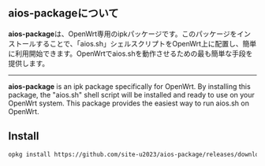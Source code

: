## aios-packageについて

**aios-package**は、OpenWrt専用のipkパッケージです。このパッケージをインストールすることで、「aios.sh」シェルスクリプトをOpenWrt上に配置し、簡単に利用開始できます。OpenWrtでaios.shを動作させるための最も簡単な手段を提供します。

---

**aios-package** is an ipk package specifically for OpenWrt. By installing this package, the "aios.sh" shell script will be installed and ready to use on your OpenWrt system. This package provides the easiest way to run aios.sh on OpenWrt.

## Install

```sh
opkg install https://github.com/site-u2023/aios-package/releases/download/v1.0/aios_0.1_all.ipk
```
